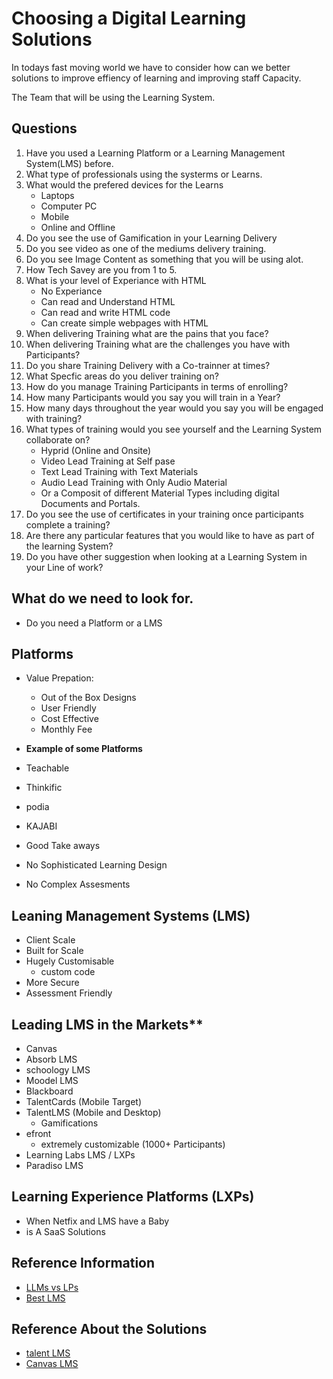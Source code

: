 # Choosing a Digital Learning Solutions
In todays fast moving world we have to consider how can we better solutions to improve effiency of learning and improving staff Capacity. 

The Team that will be using the Learning System. 

## Questions 
 01. Have you used a Learning Platform or a Learning Management System(LMS) before.
 02.  What type of professionals using the systerms or Learns. 
 03. What would the prefered devices for the Learns 
     - Laptops
     - Computer PC 
     - Mobile 
     - Online and Offline 
 04. Do you see the use of Gamification in your Learning Delivery 
 05. Do you see video as one of the mediums delivery training. 
 06. Do you see Image Content as something that you will be using alot. 
 07. How Tech Savey are you from 1 to 5. 
 08. What is your level of Experiance with HTML 
     - No Experiance 
     - Can read and Understand HTML 
     - Can read and write HTML code 
     - Can create simple webpages with HTML
 09. When delivering Training what are the pains that you face? 
 10. When delivering Training what are the challenges you have with Participants?
 11. Do you share Training Delivery with a Co-trainner at times?
 12. What Specfic areas do you deliver training on?
 13. How do you manage Training Participants in terms of enrolling?
 14. How many Participants would you say you will train in a Year?
 15. How many days throughout the year would you say you will be engaged with training?
 16. What types of training would you see yourself and the Learning System collaborate on?
      - Hyprid (Online and Onsite)
      - Video Lead Training at Self pase 
      - Text Lead Training with Text Materials 
      - Audio Lead Training with Only Audio Material
      - Or a Composit of different Material Types including digital Documents and Portals. 
 17. Do you see the use of certificates in your training once participants complete a training? 
 18. Are there any particular features that you would like to have as part of the learning System?
 19. Do you have other suggestion when looking at a Learning System in your Line of work?






## What do we need to look for. 
- Do you need a Platform or a LMS 

## Platforms 
 - Value Prepation:
 	- Out of the Box Designs 
 	- User Friendly 
 	- Cost Effective 
 	 - Monthly Fee

 - **Example of some Platforms** 
  - Teachable 
  - Thinkific 
  - podia 
  - KAJABI 

 - Good Take aways 
  - No Sophisticated Learning Design 
  - No Complex Assesments 

## Leaning Management Systems (LMS) 
 - Client Scale 
 - Built for Scale 
 - Hugely Customisable 
     - custom code 
 - More Secure 
 - Assessment Friendly 

## Leading LMS in the Markets** 
  - Canvas
  - Absorb LMS 
  - schoology LMS 
  - Moodel LMS
  - Blackboard
  - TalentCards (Mobile Target)
  - TalentLMS (Mobile and Desktop)
    - Gamifications 
  - efront 
    - extremely customizable (1000+ Participants)
  - Learning Labs LMS / LXPs
  - Paradiso LMS  

## Learning Experience Platforms (LXPs)
 - When Netfix and LMS have a Baby 
 - is A SaaS Solutions 



## Reference Information 
- [LLMs vs LPs](https://www.youtube.com/watch?v=ahDA0v9aA8Q)
- [Best LMS](https://www.youtube.com/watch?v=n-zxq3Itg6w)


## Reference About the Solutions 
- [talent LMS](https://www.youtube.com/watch?v=ulxTuHGo4rw)
- [Canvas LMS](https://www.youtube.com/watch?v=IJIP0XCy9s0&list=PLit_70db88TTVKUlrn-xdwO02QtVN5JzP)




